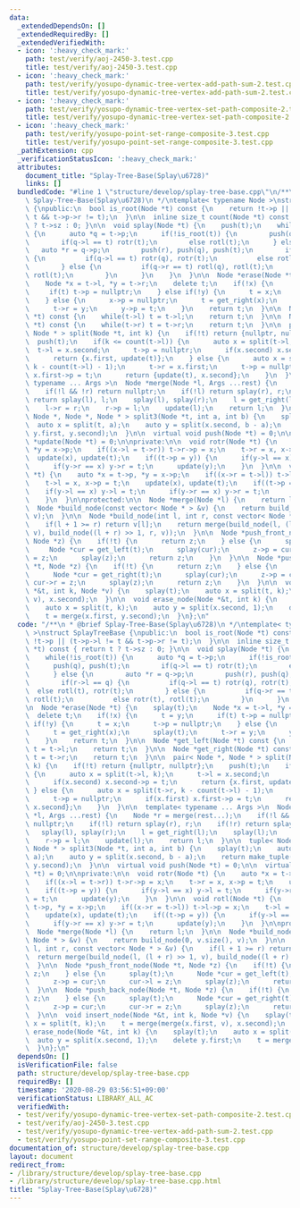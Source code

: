 ```yaml
---
data:
  _extendedDependsOn: []
  _extendedRequiredBy: []
  _extendedVerifiedWith:
  - icon: ':heavy_check_mark:'
    path: test/verify/aoj-2450-3.test.cpp
    title: test/verify/aoj-2450-3.test.cpp
  - icon: ':heavy_check_mark:'
    path: test/verify/yosupo-dynamic-tree-vertex-add-path-sum-2.test.cpp
    title: test/verify/yosupo-dynamic-tree-vertex-add-path-sum-2.test.cpp
  - icon: ':heavy_check_mark:'
    path: test/verify/yosupo-dynamic-tree-vertex-set-path-composite-2.test.cpp
    title: test/verify/yosupo-dynamic-tree-vertex-set-path-composite-2.test.cpp
  - icon: ':heavy_check_mark:'
    path: test/verify/yosupo-point-set-range-composite-3.test.cpp
    title: test/verify/yosupo-point-set-range-composite-3.test.cpp
  _pathExtension: cpp
  _verificationStatusIcon: ':heavy_check_mark:'
  attributes:
    document_title: "Splay-Tree-Base(Splay\u6728)"
    links: []
  bundledCode: "#line 1 \"structure/develop/splay-tree-base.cpp\"\n/**\n * @brief\
    \ Splay-Tree-Base(Splay\u6728)\n */\ntemplate< typename Node >\nstruct SplayTreeBase\
    \ {\npublic:\n  bool is_root(Node *t) const {\n    return !t->p || (t->p->l !=\
    \ t && t->p->r != t);\n  }\n\n  inline size_t count(Node *t) const { return t\
    \ ? t->sz : 0; }\n\n  void splay(Node *t) {\n    push(t);\n    while(!is_root(t))\
    \ {\n      auto *q = t->p;\n      if(!is_root(t)) {\n        push(q), push(t);\n\
    \        if(q->l == t) rotr(t);\n        else rotl(t);\n      } else {\n     \
    \   auto *r = q->p;\n        push(r), push(q), push(t);\n        if(r->l == q)\
    \ {\n          if(q->l == t) rotr(q), rotr(t);\n          else rotl(t), rotr(t);\n\
    \        } else {\n          if(q->r == t) rotl(q), rotl(t);\n          else rotr(t),\
    \ rotl(t);\n        }\n      }\n    }\n  }\n\n  Node *erase(Node *t) {\n    splay(t);\n\
    \    Node *x = t->l, *y = t->r;\n    delete t;\n    if(!x) {\n      t = y;\n \
    \     if(t) t->p = nullptr;\n    } else if(!y) {\n      t = x;\n      t->p = nullptr;\n\
    \    } else {\n      x->p = nullptr;\n      t = get_right(x);\n      splay(t);\n\
    \      t->r = y;\n      y->p = t;\n    }\n    return t;\n  }\n\n  Node *get_left(Node\
    \ *t) const {\n    while(t->l) t = t->l;\n    return t;\n  }\n\n  Node *get_right(Node\
    \ *t) const {\n    while(t->r) t = t->r;\n    return t;\n  }\n\n  pair< Node *,\
    \ Node * > split(Node *t, int k) {\n    if(!t) return {nullptr, nullptr};\n  \
    \  push(t);\n    if(k <= count(t->l)) {\n      auto x = split(t->l, k);\n    \
    \  t->l = x.second;\n      t->p = nullptr;\n      if(x.second) x.second->p = t;\n\
    \      return {x.first, update(t)};\n    } else {\n      auto x = split(t->r,\
    \ k - count(t->l) - 1);\n      t->r = x.first;\n      t->p = nullptr;\n      if(x.first)\
    \ x.first->p = t;\n      return {update(t), x.second};\n    }\n  }\n\n  template<\
    \ typename ... Args >\n  Node *merge(Node *l, Args ...rest) {\n    Node *r = merge(rest...);\n\
    \    if(!l && !r) return nullptr;\n    if(!l) return splay(r), r;\n    if(!r)\
    \ return splay(l), l;\n    splay(l), splay(r);\n    l = get_right(l);\n    splay(l);\n\
    \    l->r = r;\n    r->p = l;\n    update(l);\n    return l;\n  }\n\n  tuple<\
    \ Node *, Node *, Node * > split3(Node *t, int a, int b) {\n    splay(t);\n  \
    \  auto x = split(t, a);\n    auto y = split(x.second, b - a);\n    return make_tuple(x.first,\
    \ y.first, y.second);\n  }\n\n  virtual void push(Node *t) = 0;\n\n  virtual Node\
    \ *update(Node *t) = 0;\n\nprivate:\n\n  void rotr(Node *t) {\n    auto *x = t->p,\
    \ *y = x->p;\n    if((x->l = t->r)) t->r->p = x;\n    t->r = x, x->p = t;\n  \
    \  update(x), update(t);\n    if((t->p = y)) {\n      if(y->l == x) y->l = t;\n\
    \      if(y->r == x) y->r = t;\n      update(y);\n    }\n  }\n\n  void rotl(Node\
    \ *t) {\n    auto *x = t->p, *y = x->p;\n    if((x->r = t->l)) t->l->p = x;\n\
    \    t->l = x, x->p = t;\n    update(x), update(t);\n    if((t->p = y)) {\n  \
    \    if(y->l == x) y->l = t;\n      if(y->r == x) y->r = t;\n      update(y);\n\
    \    }\n  }\n\nprotected:\n\n  Node *merge(Node *l) {\n    return l;\n  }\n\n\
    \  Node *build_node(const vector< Node * > &v) {\n    return build_node(0, v.size(),\
    \ v);\n  }\n\n  Node *build_node(int l, int r, const vector< Node * > &v) {\n\
    \    if(l + 1 >= r) return v[l];\n    return merge(build_node(l, (l + r) >> 1,\
    \ v), build_node((l + r) >> 1, r, v));\n  }\n\n  Node *push_front_node(Node *t,\
    \ Node *z) {\n    if(!t) {\n      return z;\n    } else {\n      splay(t);\n \
    \     Node *cur = get_left(t);\n      splay(cur);\n      z->p = cur;\n      cur->l\
    \ = z;\n      splay(z);\n      return z;\n    }\n  }\n\n  Node *push_back_node(Node\
    \ *t, Node *z) {\n    if(!t) {\n      return z;\n    } else {\n      splay(t);\n\
    \      Node *cur = get_right(t);\n      splay(cur);\n      z->p = cur;\n     \
    \ cur->r = z;\n      splay(z);\n      return z;\n    }\n  }\n\n  void insert_node(Node\
    \ *&t, int k, Node *v) {\n    splay(t);\n    auto x = split(t, k);\n    t = merge(merge(x.first,\
    \ v), x.second);\n  }\n\n  void erase_node(Node *&t, int k) {\n    splay(t);\n\
    \    auto x = split(t, k);\n    auto y = split(x.second, 1);\n    delete y.first;\n\
    \    t = merge(x.first, y.second);\n  }\n};\n"
  code: "/**\n * @brief Splay-Tree-Base(Splay\u6728)\n */\ntemplate< typename Node\
    \ >\nstruct SplayTreeBase {\npublic:\n  bool is_root(Node *t) const {\n    return\
    \ !t->p || (t->p->l != t && t->p->r != t);\n  }\n\n  inline size_t count(Node\
    \ *t) const { return t ? t->sz : 0; }\n\n  void splay(Node *t) {\n    push(t);\n\
    \    while(!is_root(t)) {\n      auto *q = t->p;\n      if(!is_root(t)) {\n  \
    \      push(q), push(t);\n        if(q->l == t) rotr(t);\n        else rotl(t);\n\
    \      } else {\n        auto *r = q->p;\n        push(r), push(q), push(t);\n\
    \        if(r->l == q) {\n          if(q->l == t) rotr(q), rotr(t);\n        \
    \  else rotl(t), rotr(t);\n        } else {\n          if(q->r == t) rotl(q),\
    \ rotl(t);\n          else rotr(t), rotl(t);\n        }\n      }\n    }\n  }\n\
    \n  Node *erase(Node *t) {\n    splay(t);\n    Node *x = t->l, *y = t->r;\n  \
    \  delete t;\n    if(!x) {\n      t = y;\n      if(t) t->p = nullptr;\n    } else\
    \ if(!y) {\n      t = x;\n      t->p = nullptr;\n    } else {\n      x->p = nullptr;\n\
    \      t = get_right(x);\n      splay(t);\n      t->r = y;\n      y->p = t;\n\
    \    }\n    return t;\n  }\n\n  Node *get_left(Node *t) const {\n    while(t->l)\
    \ t = t->l;\n    return t;\n  }\n\n  Node *get_right(Node *t) const {\n    while(t->r)\
    \ t = t->r;\n    return t;\n  }\n\n  pair< Node *, Node * > split(Node *t, int\
    \ k) {\n    if(!t) return {nullptr, nullptr};\n    push(t);\n    if(k <= count(t->l))\
    \ {\n      auto x = split(t->l, k);\n      t->l = x.second;\n      t->p = nullptr;\n\
    \      if(x.second) x.second->p = t;\n      return {x.first, update(t)};\n   \
    \ } else {\n      auto x = split(t->r, k - count(t->l) - 1);\n      t->r = x.first;\n\
    \      t->p = nullptr;\n      if(x.first) x.first->p = t;\n      return {update(t),\
    \ x.second};\n    }\n  }\n\n  template< typename ... Args >\n  Node *merge(Node\
    \ *l, Args ...rest) {\n    Node *r = merge(rest...);\n    if(!l && !r) return\
    \ nullptr;\n    if(!l) return splay(r), r;\n    if(!r) return splay(l), l;\n \
    \   splay(l), splay(r);\n    l = get_right(l);\n    splay(l);\n    l->r = r;\n\
    \    r->p = l;\n    update(l);\n    return l;\n  }\n\n  tuple< Node *, Node *,\
    \ Node * > split3(Node *t, int a, int b) {\n    splay(t);\n    auto x = split(t,\
    \ a);\n    auto y = split(x.second, b - a);\n    return make_tuple(x.first, y.first,\
    \ y.second);\n  }\n\n  virtual void push(Node *t) = 0;\n\n  virtual Node *update(Node\
    \ *t) = 0;\n\nprivate:\n\n  void rotr(Node *t) {\n    auto *x = t->p, *y = x->p;\n\
    \    if((x->l = t->r)) t->r->p = x;\n    t->r = x, x->p = t;\n    update(x), update(t);\n\
    \    if((t->p = y)) {\n      if(y->l == x) y->l = t;\n      if(y->r == x) y->r\
    \ = t;\n      update(y);\n    }\n  }\n\n  void rotl(Node *t) {\n    auto *x =\
    \ t->p, *y = x->p;\n    if((x->r = t->l)) t->l->p = x;\n    t->l = x, x->p = t;\n\
    \    update(x), update(t);\n    if((t->p = y)) {\n      if(y->l == x) y->l = t;\n\
    \      if(y->r == x) y->r = t;\n      update(y);\n    }\n  }\n\nprotected:\n\n\
    \  Node *merge(Node *l) {\n    return l;\n  }\n\n  Node *build_node(const vector<\
    \ Node * > &v) {\n    return build_node(0, v.size(), v);\n  }\n\n  Node *build_node(int\
    \ l, int r, const vector< Node * > &v) {\n    if(l + 1 >= r) return v[l];\n  \
    \  return merge(build_node(l, (l + r) >> 1, v), build_node((l + r) >> 1, r, v));\n\
    \  }\n\n  Node *push_front_node(Node *t, Node *z) {\n    if(!t) {\n      return\
    \ z;\n    } else {\n      splay(t);\n      Node *cur = get_left(t);\n      splay(cur);\n\
    \      z->p = cur;\n      cur->l = z;\n      splay(z);\n      return z;\n    }\n\
    \  }\n\n  Node *push_back_node(Node *t, Node *z) {\n    if(!t) {\n      return\
    \ z;\n    } else {\n      splay(t);\n      Node *cur = get_right(t);\n      splay(cur);\n\
    \      z->p = cur;\n      cur->r = z;\n      splay(z);\n      return z;\n    }\n\
    \  }\n\n  void insert_node(Node *&t, int k, Node *v) {\n    splay(t);\n    auto\
    \ x = split(t, k);\n    t = merge(merge(x.first, v), x.second);\n  }\n\n  void\
    \ erase_node(Node *&t, int k) {\n    splay(t);\n    auto x = split(t, k);\n  \
    \  auto y = split(x.second, 1);\n    delete y.first;\n    t = merge(x.first, y.second);\n\
    \  }\n};\n"
  dependsOn: []
  isVerificationFile: false
  path: structure/develop/splay-tree-base.cpp
  requiredBy: []
  timestamp: '2020-08-29 03:56:51+09:00'
  verificationStatus: LIBRARY_ALL_AC
  verifiedWith:
  - test/verify/yosupo-dynamic-tree-vertex-set-path-composite-2.test.cpp
  - test/verify/aoj-2450-3.test.cpp
  - test/verify/yosupo-dynamic-tree-vertex-add-path-sum-2.test.cpp
  - test/verify/yosupo-point-set-range-composite-3.test.cpp
documentation_of: structure/develop/splay-tree-base.cpp
layout: document
redirect_from:
- /library/structure/develop/splay-tree-base.cpp
- /library/structure/develop/splay-tree-base.cpp.html
title: "Splay-Tree-Base(Splay\u6728)"
---
```

